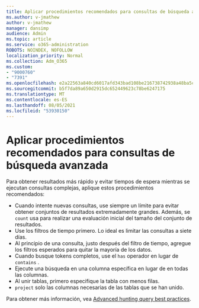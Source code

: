 ```yaml
---
title: Aplicar procedimientos recomendados para consultas de búsqueda avanzada
ms.author: v-jmathew
author: v-jmathew
manager: dansimp
audience: Admin
ms.topic: article
ms.service: o365-administration
ROBOTS: NOINDEX, NOFOLLOW
localization_priority: Normal
ms.collection: Adm_O365
ms.custom:
- "9000760"
- "7391"
ms.openlocfilehash: e2a22563a840cd6017afd343bad108be216738742938a48ba5ceb1010fd16098
ms.sourcegitcommit: b5f7da89a650d2915dc652449623c78be6247175
ms.translationtype: MT
ms.contentlocale: es-ES
ms.lasthandoff: 08/05/2021
ms.locfileid: "53930150"
---
```

# <a name="apply-best-practices-for-advanced-hunting-queries"></a>Aplicar procedimientos recomendados para consultas de búsqueda avanzada

Para obtener resultados más rápido y evitar tiempos de espera mientras se ejecutan consultas complejas, aplique estos procedimientos recomendados:

- Cuando intente nuevas consultas, use siempre un límite para evitar obtener conjuntos de resultados extremadamente grandes. Además, se `count` usa para realizar una evaluación inicial del tamaño del conjunto de resultados.
- Use los filtros de tiempo primero. Lo ideal es limitar las consultas a siete días.
- Al principio de una consulta, justo después del filtro de tiempo, agregue los filtros esperados para quitar la mayoría de los datos.
- Cuando busque tokens completos, use el `has` operador en lugar de `contains` .
- Ejecute una búsqueda en una columna específica en lugar de en todas las columnas.
- Al unir tablas, primero especifique la tabla con menos filas.
- `project` solo las columnas necesarias de las tablas que se han unido.

Para obtener más información, vea [Advanced hunting query best practices](https://go.microsoft.com/fwlink/?linkid=2144812).
